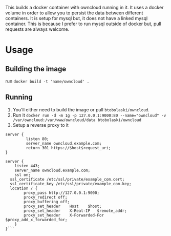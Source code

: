 This builds a docker container with owncloud running in it. It uses a docker volume in order to allow you to persist the data between different containers. It is setup for mysql but, it does not have a linked mysql container. This is because I prefer to run mysql outside of docker but, pull requests are always welcome.

# Usage #

## Building the image ##

run `docker build -t 'name/owncloud' .`

## Running ##

1. You'll either need to build the image or pull `btobolaski/owncloud`.
2. Run it `docker run -d -m 1g -p 127.0.0.1:9000:80 --name="owncloud" -v /var/owncloud:/var/www/owncloud/data btobolaski/owncloud`
3. Setup a reverse proxy to it

```
server {
	     listen 80;
	     server_name owncloud.example.com;
	     return 301 https://$host$request_uri;
}

server {
	listen 443;
	server_name owncloud.example.com;
	ssl on;
  ssl_certificate /etc/ssl/private/example_com.cert;
  ssl_certificate_key /etc/ssl/private/example_com.key;
  location / {
		proxy_pass http://127.0.0.1:9000;
		proxy_redirect off;
		proxy_buffering off;
		proxy_set_header 	Host	$host;
		proxy_set_header 	X-Real-IP	$remote_addr;
		proxy_set_header	X-Forwarded-For	$proxy_add_x_forwarded_for;
	}
}```
